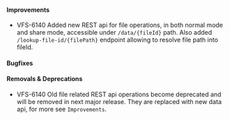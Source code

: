 #### Improvements

* VFS-6140 Added new REST api for file operations, in both normal mode
  and share mode, accessible under `/data/{fileId}` path. Also added
  `/lookup-file-id/{filePath}` endpoint allowing to resolve file path
  into fileId.


#### Bugfixes


#### Removals & Deprecations

* VFS-6140 Old file related REST api operations become deprecated and will
  be removed in next major release. They are replaced with new data api,
  for more see `Improvements`.
